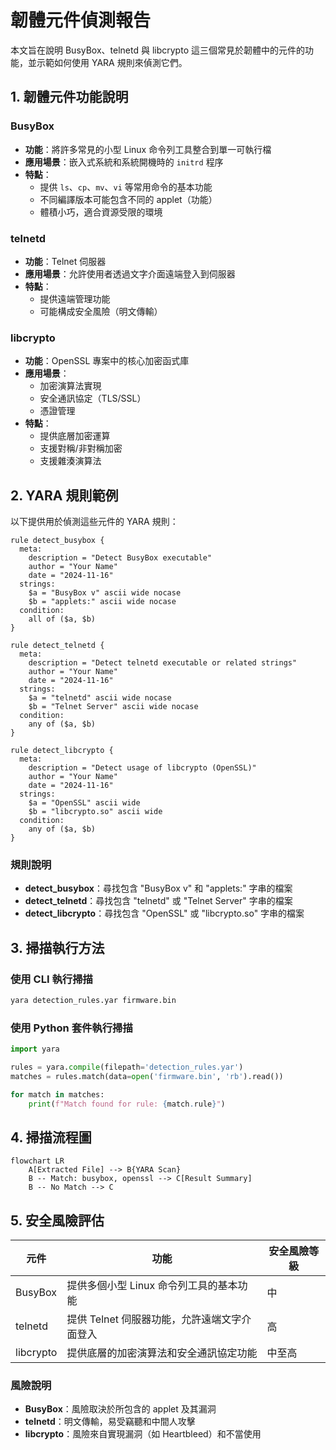 # 韌體元件偵測報告

本文旨在說明 BusyBox、telnetd 與 libcrypto 這三個常見於韌體中的元件的功能，並示範如何使用 YARA 規則來偵測它們。

## 1. 韌體元件功能說明

### BusyBox

- **功能**：將許多常見的小型 Linux 命令列工具整合到單一可執行檔
- **應用場景**：嵌入式系統和系統開機時的 `initrd` 程序
- **特點**：
  - 提供 `ls`、`cp`、`mv`、`vi` 等常用命令的基本功能
  - 不同編譯版本可能包含不同的 applet（功能）
  - 體積小巧，適合資源受限的環境

### telnetd

- **功能**：Telnet 伺服器
- **應用場景**：允許使用者透過文字介面遠端登入到伺服器
- **特點**：
  - 提供遠端管理功能
  - 可能構成安全風險（明文傳輸）

### libcrypto

- **功能**：OpenSSL 專案中的核心加密函式庫
- **應用場景**：
  - 加密演算法實現
  - 安全通訊協定（TLS/SSL）
  - 憑證管理
- **特點**：
  - 提供底層加密運算
  - 支援對稱/非對稱加密
  - 支援雜湊演算法

## 2. YARA 規則範例

以下提供用於偵測這些元件的 YARA 規則：

```yara
rule detect_busybox {
  meta:
    description = "Detect BusyBox executable"
    author = "Your Name"
    date = "2024-11-16"
  strings:
    $a = "BusyBox v" ascii wide nocase
    $b = "applets:" ascii wide nocase
  condition:
    all of ($a, $b)
}

rule detect_telnetd {
  meta:
    description = "Detect telnetd executable or related strings"
    author = "Your Name"
    date = "2024-11-16"
  strings:
    $a = "telnetd" ascii wide nocase
    $b = "Telnet Server" ascii wide nocase
  condition:
    any of ($a, $b)
}

rule detect_libcrypto {
  meta:
    description = "Detect usage of libcrypto (OpenSSL)"
    author = "Your Name"
    date = "2024-11-16"
  strings:
    $a = "OpenSSL" ascii wide
    $b = "libcrypto.so" ascii wide
  condition:
    any of ($a, $b)
}
```

### 規則說明

- **detect_busybox**：尋找包含 "BusyBox v" 和 "applets:" 字串的檔案
- **detect_telnetd**：尋找包含 "telnetd" 或 "Telnet Server" 字串的檔案
- **detect_libcrypto**：尋找包含 "OpenSSL" 或 "libcrypto.so" 字串的檔案

## 3. 掃描執行方法

### 使用 CLI 執行掃描

```bash
yara detection_rules.yar firmware.bin
```

### 使用 Python 套件執行掃描

```python
import yara

rules = yara.compile(filepath='detection_rules.yar')
matches = rules.match(data=open('firmware.bin', 'rb').read())

for match in matches:
    print(f"Match found for rule: {match.rule}")
```

## 4. 掃描流程圖

```mermaid
flowchart LR
    A[Extracted File] --> B{YARA Scan}
    B -- Match: busybox, openssl --> C[Result Summary]
    B -- No Match --> C
```

## 5. 安全風險評估

| 元件      | 功能                                         | 安全風險等級 |
| --------- | -------------------------------------------- | ------------ |
| BusyBox   | 提供多個小型 Linux 命令列工具的基本功能      | 中           |
| telnetd   | 提供 Telnet 伺服器功能，允許遠端文字介面登入 | 高           |
| libcrypto | 提供底層的加密演算法和安全通訊協定功能       | 中至高       |

### 風險說明

- **BusyBox**：風險取決於所包含的 applet 及其漏洞
- **telnetd**：明文傳輸，易受竊聽和中間人攻擊
- **libcrypto**：風險來自實現漏洞（如 Heartbleed）和不當使用

